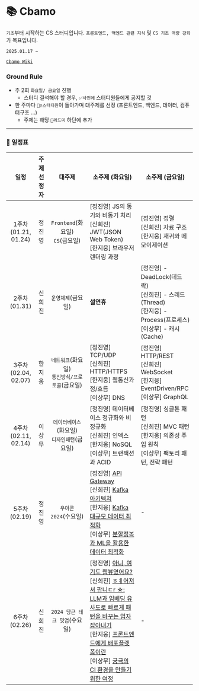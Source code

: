 # 📚 Cbamo

`기초`부터 시작하는 CS 스터디입니다. `프론트엔드, 백엔드 관련 지식` 및 `CS 기초 역량 강화`가 목표입니다.

`2025.01.17 ~`

[`Cbamo Wiki`](https://github.com/scorchedrice/cbamo/wiki)

### Ground Rule

- 주 2회 `화요일/ 금요일` 진행
  - 스터디 결석해야 할 경우, `✅사전에` 스터디원들에게 공지할 것
- 한 주마다 `🙋‍♀️스터디원`이 돌아가며 대주제를 선정 (프론트엔드, 백엔드, 데이터, 컴퓨터구조 ...)
  - 주제는 해당 `📄리드미` 하단에 추가

---

### 📆 일정표

|        **일정**        | **주제 선정자** |        **대주제**         | **소주제 (화요일)** | **소주제 (금요일)** |
| :--------------------: | :--------: | :---------------------: | -------------------------------------------------------------------------------------------------------------------------------------------------------------------------------------------------------------------------------------------------------------------------- | --------------------------------------------------------------------------------------------------------------------------------------------------------------------------------------------------------------------------------------- |
| 1주차 (01.21, 01.24)  | 정진영 | `Frontend`(화요일) <br> `CS`(금요일)  | [정진영] JS의 동기와 비동기 처리 <br>  [신희진] JWT(JSON Web Token) <br> [한지웅] 브라우저 렌더링 과정 | [정진영] 정렬 <br>  [신희진] 자료 구조 <br>  [한지웅] 재귀와 메모이제이션 |
| 2주차 (01.31)  | 신희진 | `운영체제`(금요일)  | **설연휴** | [정진영] - DeadLock(데드락) <br> [신희진] - 스레드(Thread) <br> [한지웅] - Process(프로세스) <br> [이상무] - 캐시(Cache)|
| 3주차 (02.04, 02.07)  | 한지웅 | `네트워크`(화요일) <br> `통신방식/프로토콜`(금요일) | [정진영] TCP/UDP <br> [신희진] HTTP/HTTPS <br> [한지웅] 웹통신과정/흐름 <br> [이상무] DNS | [정진영] HTTP/REST <br> [신희진] WebSocket <br> [한지웅] EventDriven/RPC <br> [이상무] GraphQL |
| 4주차 (02.11, 02.14)  | 이상무 | `데이터베이스`(화요일) <br> `디자인패턴`(금요일) | [정진영] 데이터베이스 정규화와 비정규화 <br> [신희진] 인덱스 <br> [한지웅] NoSQL <br> [이상무] 트랜잭션과 ACID | [정진영] 싱글톤 패턴 <br> [신희진] MVC 패턴 <br> [한지웅] 의존성 주입 원칙 <br> [이상무] 팩토리 패턴, 전략 패턴 |
| 5주차 (02.19)  | 정진영 | `우아콘2024`(수요일) | [정진영] [API Gateway](https://www.youtube.com/watch?v=Ci_DsTkzcRY&list=PLgXGHBqgT2Tu7H-ita_W0IHospr64ON_a&index=3) <br> [신희진] [Kafka 아키텍쳐](https://www.youtube.com/watch?v=dG2Dr3jhSZg&list=PLgXGHBqgT2Tu7H-ita_W0IHospr64ON_a&index=4)<br> [한지웅] [Kafka 대규모 데이터 최적화](https://www.youtube.com/watch?v=Rcow99TIMmc&list=PLgXGHBqgT2Tu7H-ita_W0IHospr64ON_a&index=5) <br> [이상무] [분할정복과 ML을 활용한 데이터 최적화](https://www.youtube.com/watch?v=Ub1kL0OB5n8&list=PLgXGHBqgT2Tu7H-ita_W0IHospr64ON_a&index=6) | - |
| 6주차 (02.26)  | 신희진 | `2024 당근 테크 밋업`(수요일) | [정진영] [아니, 여기도 웹뷰였어요?](https://www.youtube.com/watch?v=4UD4EB00AME&t=1553s) <br> [신희진] [ㅎㅖ어져서 팝니ㄷr ☆: LLM과 임베딩 유사도로 빠르게 패턴을 바꾸는 업자 잡아내기](https://www.youtube.com/watch?v=UGjRhqZygHg)<br> [한지웅] [프론트엔드에게 배포플랫폼이란](https://www.youtube.com/watch?v=e4iWEeJ5MvQ) <br> [이상무] [궁극의 CI 환경을 만들기 위한 여정](https://www.youtube.com/watch?v=1ci_oSDbO1w&t=477s) | - |


